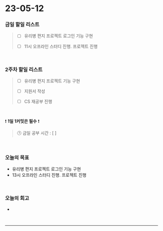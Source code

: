 # 23-05-12
### 금일 할일 리스트
> - [ ]  유리병 편지 프로젝트 로그인 기능 구현
>
> - [ ]  11시 오프라인 스터디 진행. 프로젝트 진행


<br/>

### 2주차 할일 리스트  
> - [ ]  유리병 편지 프로젝트 기능 구현
>
> - [ ]  지원서 작성
>
> - [ ]  CS 재공부 진행

<br/>

❗ **1일 1커밋은 필수** ❗
> 🕒 금일 공부 시간 : [ ]
  
<br/>

### 오늘의 목표
- 유리병 편지 프로젝트 로그인 기능 구현
- 13시 오프라인 스터디 진행. 프로젝트 진행

<br>

### 오늘의 회고
- 

<br/>

------------  
